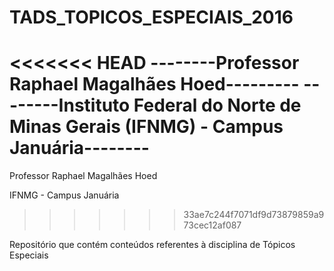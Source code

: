 # TADS_TOPICOS_ESPECIAIS_2016
<<<<<<< HEAD
--------Professor Raphael Magalhães Hoed---------
--------Instituto Federal do Norte de Minas Gerais (IFNMG) - Campus Januária--------
=======
Professor Raphael Magalhães Hoed

IFNMG - Campus Januária
>>>>>>> 33ae7c244f7071df9d73879859a973cec12af087

Repositório que contém conteúdos referentes à disciplina de Tópicos Especiais
